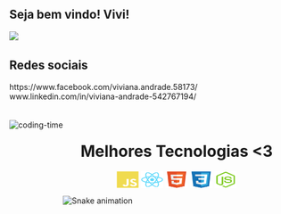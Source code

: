 ## Seja bem vindo! Vivi!

<div >
  <img height="180em" src="https://github-readme-stats.vercel.app/api?username=VivianaAndrade&show_icons=true&theme=great-gatsby&include_all_commits=true&count_private=true"/>
 
</div>


## Redes sociais
<div>
   https://www.facebook.com/viviana.andrade.58173/
  
  <div>
 www.linkedin.com/in/viviana-andrade-542767194/
    
</div>
<br>

<div  align="center"> 
  <div style="display: inline_block"><br>
    <img align="left" height="250" alt="coding-time" src="code.gif">
    <h1 align="center">Melhores Tecnologias <3</h1>
    <img align="center" height="30" width="40" alt="js-icon"  src="https://raw.githubusercontent.com/devicons/devicon/master/icons/javascript/javascript-plain.svg">
    <img align="center" height="30" width="40" alt="react-icon" src="https://raw.githubusercontent.com/devicons/devicon/master/icons/react/react-original.svg">
    <img align="center" height="30" width="40" alt="html-icon" src="https://raw.githubusercontent.com/devicons/devicon/master/icons/html5/html5-original.svg">
    <img align="center" height="30" width="40" alt="css-icon" src="https://raw.githubusercontent.com/devicons/devicon/master/icons/css3/css3-original.svg">
    <img align="center" height="30" width="40" alt="nodejs-icon" src="https://raw.githubusercontent.com/devicons/devicon/master/icons/nodejs/nodejs-original.svg">
   
   </div>

</div>

![Snake animation](https://github.com/LuigiGF/LuigiGF/blob/output/github-contribution-grid-snake.svg)
